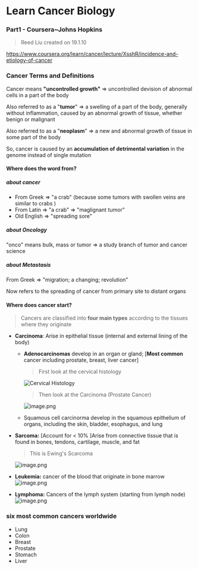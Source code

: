 # Learn Cancer Biology

### Part1 - Coursera~Johns Hopkins

> Reed Liu created on 19.1.10

https://www.coursera.org/learn/cancer/lecture/XsshR/incidence-and-etiology-of-cancer

### Cancer Terms and Definitions

Cancer means **"uncontrolled growth"** => uncontrolled devision of abnormal cells in a part of the body

Also referred to as a "**tumor**" => a swelling of a part of the body, generally without inflammation, caused by an abnormal growth of tissue, whether benign or malignant

Also referred to as a "**neoplasm**" => a new and abnormal growth of tissue in some part of the body

So, cancer is caused by an **accumulation of detrimental variation** in the genome instead of single mutation

#### Where does the word from?

##### about cancer

- From Greek => "a crab" (because some tumors with swollen veins are similar to crabs )
- From Latin => "a crab" => "maglignant tumor"
- Old English => "spreading sore"

##### about Oncology

"onco" means bulk, mass or tumor => a study branch of tumor and cancer science

##### about Metastasis

From Greek => "migration; a changing; revolution"

Now refers to the spreading of cancer from primary site to distant organs

#### Where does cancer start?

> Cancers are classified into **four main types** according to the tissues where they originate

- **Carcinoma**: Arise in epithelial tissue (internal and external lining of the body)

  - **Adenocarcinomas** develop in an organ or gland; 
    [**Most common** cancer including prostate, breast, liver cancer]

    > First look at the cervical histology 

    ![Cervical Histology](https://upload-images.jianshu.io/upload_images/9376801-5fb04881c2a5a45d.png?imageMogr2/auto-orient/strip%7CimageView2/2/w/1240)

    > Then look at the Carcinoma (Prostate Cancer)

    ![image.png](https://upload-images.jianshu.io/upload_images/9376801-9f63709644c74b2c.png?imageMogr2/auto-orient/strip%7CimageView2/2/w/1240)

  - Squamous cell carcinorma develop in the squamous epithelium of organs, including the skin, bladder, esophagus, and lung

- **Sarcoma:** [Account for < 10% ]Arise from connective tissue that is found in bones, tendons, cartilage, muscle, and fat  

  > This is Ewing's Scarcoma

  ![image.png](https://upload-images.jianshu.io/upload_images/9376801-9cbd8e5950d4103e.png?imageMogr2/auto-orient/strip%7CimageView2/2/w/1240)

- **Leukemia:**  cancer of the blood that originate in bone marrow
  ![image.png](https://upload-images.jianshu.io/upload_images/9376801-9c62340f1b9f8b43.png?imageMogr2/auto-orient/strip%7CimageView2/2/w/1240)

- **Lymphoma:** Cancers of the lymph system (starting from lymph node)
  ![image.png](https://upload-images.jianshu.io/upload_images/9376801-e2b591edf1f9f907.png?imageMogr2/auto-orient/strip%7CimageView2/2/w/1240)



### six most common cancers worldwide

- Lung
- Colon
- Breast
- Prostate
- Stomach
- Liver

